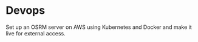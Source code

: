 # Devops
Set up an OSRM server on AWS using Kubernetes and Docker and make it live for external access.
